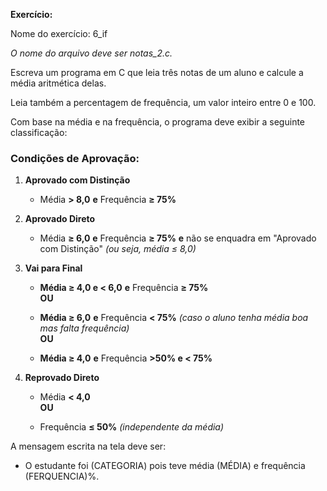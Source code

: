 **Exercício:**  

Nome do exercício: 6_if

_O nome do arquivo deve ser notas_2.c._

Escreva um programa em C que leia três notas de um aluno e calcule a média aritmética delas. 

Leia também a percentagem de frequência, um valor inteiro entre 0 e 100.
  
Com base na média e na frequência, o programa deve exibir a seguinte classificação:  

### Condições de Aprovação:

1. **Aprovado com Distinção**
    
    - Média **\> 8,0** **e** Frequência **≥ 75%**
        
2. **Aprovado Direto**
    
    - Média **≥ 6,0** **e** Frequência **≥ 75%** **e** não se enquadra em "Aprovado com Distinção" _(ou seja, média ≤ 8,0)_
        
3. **Vai para Final**
    
    - **Média ≥ 4,0 e < 6,0** **e** Frequência **≥ 75%**  
        **OU**
        
    - **Média ≥ 6,0** **e** Frequência **< 75%** _(caso o aluno tenha média boa mas falta frequência)_  
        **OU**
        
    - **Média ≥ 4,0** **e** Frequência **>50% e < 75%** 
        
4. **Reprovado Direto**
    
    - Média **< 4,0**  
        **OU**
        
    - Frequência **≤ 50%** _(independente da média)_
  
A mensagem escrita na tela deve ser:
- O estudante foi (CATEGORIA) pois teve média (MÉDIA) e frequência (FERQUENCIA)%. 

